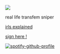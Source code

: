 ![](https://64.media.tumblr.com/f0caa1e6b094f2316620273f7f14f5b1/4dfcc02ceee3905f-fc/s640x960/da29644abd2c31e0537a96bfe06786c19bbe16af.gif)

real life transfem sniper 

[irls explained](https://irlsexplained.carrd.co/)

[sign here !](https://retrospring.net/@jaratedealer)

[![spotify-github-profile](https://spotify-github-profile.vercel.app/api/view?uid=6ee6c3uiykzyf00n8qqgt3t8m&cover_image=true&theme=natemoo-re&show_offline=false&background_color=121212&interchange=true&bar_color=d8792c&bar_color_cover=false)](https://github.com/kittinan/spotify-github-profile)




















